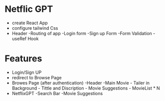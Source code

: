 # Netflic GPT
- create React App
- configure tailwind Css
- Header
-Routing of app
-Login form
-Sign up Form
-Form Validation
-useRef Hook

# Features
  - Login/Sign UP
  - redirect to Browse Page
- Browes Page (after authentication)
   -Header
   -Main Movie
      - Tailer in Background
      - Tittle and Discription
      - Movie Suggestions
          - MovieList * N
- NetflixGPT
   -Search Bar
   -Movie Suggestions          